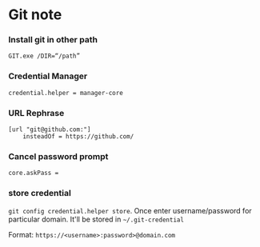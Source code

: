 # Git note



### Install git in other path
`GIT.exe /DIR=“/path”`


### Credential Manager
`credential.helper = manager-core`

### URL Rephrase
```
[url "git@github.com:"]
    insteadOf = https://github.com/
```

### Cancel password prompt
`core.askPass = `


### store credential
`git config credential.helper store`. Once enter username/password for particular domain. It'll be stored in `~/.git-credential`

Format:
`https://<username>:password>@domain.com`